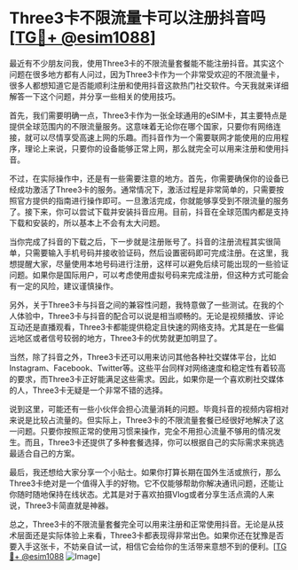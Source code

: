 # Three3卡不限流量卡可以注册抖音吗 [[TG💪+ @esim1088](https://t.me/s/esim1088)]

最近有不少朋友问我，使用Three3卡的不限流量套餐能不能注册抖音。其实这个问题在很多地方都有人问过，因为Three3卡作为一个非常受欢迎的不限流量卡，很多人都想知道它是否能顺利注册和使用抖音这款热门社交软件。今天我就来详细解答一下这个问题，并分享一些相关的使用技巧。

首先，我们需要明确一点，Three3卡作为一张全球通用的eSIM卡，其主要特点是提供全球范围内的不限流量服务。这意味着无论你在哪个国家，只要你有网络连接，就可以尽情享受高速上网的乐趣。而抖音作为一个需要联网才能使用的应用程序，理论上来说，只要你的设备能够正常上网，那么就完全可以用来注册和使用抖音。

不过，在实际操作中，还是有一些需要注意的地方。首先，你需要确保你的设备已经成功激活了Three3卡的服务。通常情况下，激活过程是非常简单的，只需要按照官方提供的指南进行操作即可。一旦激活完成，你就能够享受到不限流量的服务了。接下来，你可以尝试下载并安装抖音应用。目前，抖音在全球范围内都是支持下载和安装的，所以基本上不会有太大问题。

当你完成了抖音的下载之后，下一步就是注册账号了。抖音的注册流程其实很简单，只需要输入手机号码并接收验证码，然后设置密码即可完成注册。在这里，我想提醒大家，尽量使用本地号码进行注册，这样可以避免后续可能出现的一些验证问题。如果你是国际用户，可以考虑使用虚拟号码来完成注册，但这种方式可能会有一定的风险，建议谨慎操作。

另外，关于Three3卡与抖音之间的兼容性问题，我特意做了一些测试。在我的个人体验中，Three3卡与抖音的配合可以说是相当顺畅的。无论是视频播放、评论互动还是直播观看，Three3卡都能提供稳定且快速的网络支持。尤其是在一些偏远地区或者信号较弱的地方，Three3卡的优势就更加明显了。

当然，除了抖音之外，Three3卡还可以用来访问其他各种社交媒体平台，比如Instagram、Facebook、Twitter等。这些平台同样对网络速度和稳定性有着较高的要求，而Three3卡正好能满足这些需求。因此，如果你是一个喜欢刷社交媒体的人，Three3卡无疑是一个非常不错的选择。

说到这里，可能还有一些小伙伴会担心流量消耗的问题。毕竟抖音的视频内容相对来说是比较占流量的。但实际上，Three3卡的不限流量套餐已经很好地解决了这一问题。只要你按照正常的使用习惯来操作，完全不用担心流量不够用的情况发生。而且，Three3卡还提供了多种套餐选择，你可以根据自己的实际需求来挑选最适合自己的方案。

最后，我还想给大家分享一个小贴士。如果你打算长期在国外生活或旅行，那么Three3卡绝对是一个值得入手的好物。它不仅能够帮助你解决通讯问题，还能让你随时随地保持在线状态。尤其是对于喜欢拍摄Vlog或者分享生活点滴的人来说，Three3卡简直就是神器。

总之，Three3卡的不限流量套餐完全可以用来注册和正常使用抖音。无论是从技术层面还是实际体验上来看，Three3卡都表现得非常出色。如果你还在犹豫是否要入手这张卡，不妨亲自试一试，相信它会给你的生活带来意想不到的便利。[[TG💪+ @esim1088](https://t.me/s/esim1088) ![Image](https://i.postimg.cc/4NQfJmqS/Snipaste-2025-05-13-00-14-12.png)]